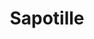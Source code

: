 ---
category: entreprise
title: Sapotille
price: 2500
accroche: Pack de 12 séances valable 1 an
description: sophrologie | 50mn | 10 pers min
bienfait_1: Relaxe ou dynamise
bienfait_2: Diminue le stress
bienfait_3: Améliore la cohésion de groupe
popular: false
ctaText: Je contacte MCL
icon: ph:envelope-simple
---